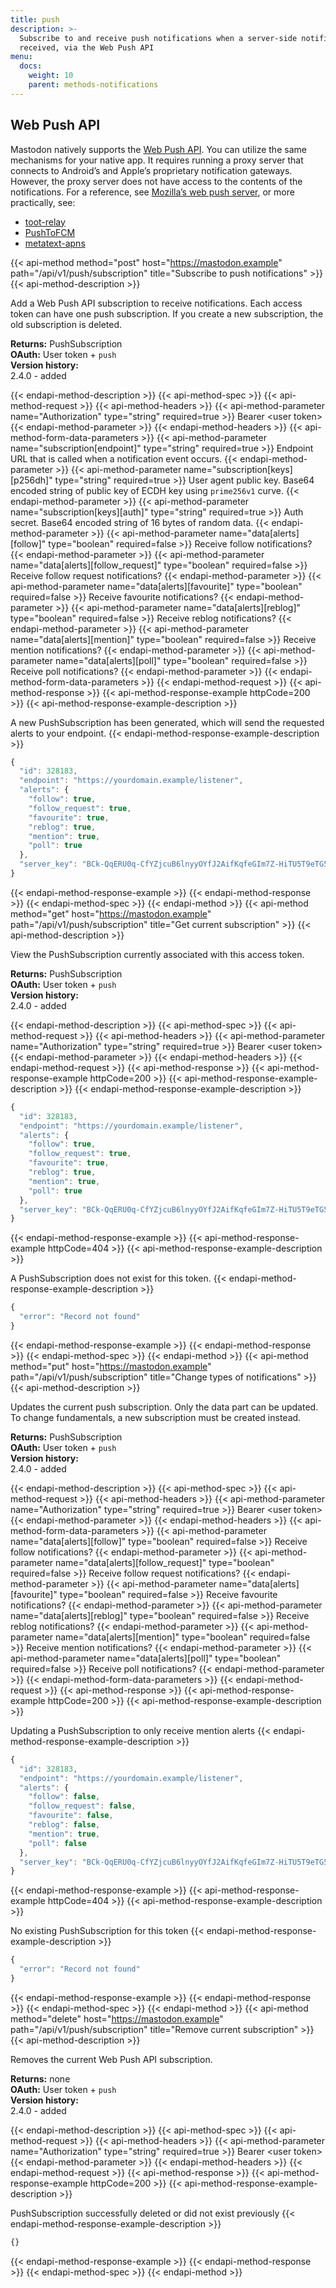 ```yaml
---
title: push
description: >-
  Subscribe to and receive push notifications when a server-side notification is
  received, via the Web Push API
menu:
  docs:
    weight: 10
    parent: methods-notifications
---
```


## Web Push API

Mastodon natively supports the [Web Push API](https://developer.mozilla.org/en-US/docs/Web/API/Push_API). You can utilize the same mechanisms for your native app. It requires running a proxy server that connects to Android’s and Apple’s proprietary notification gateways. However, the proxy server does not have access to the contents of the notifications. For a reference, see [Mozilla’s web push server](https://github.com/mozilla-services/autopush), or more practically, see:

* [toot-relay](https://github.com/DagAgren/toot-relay)
* [PushToFCM](https://github.com/tateisu/PushToFCM)
* [metatext-apns](https://github.com/metabolist/metatext-apns)

{{< api-method method="post" host="https://mastodon.example" path="/api/v1/push/subscription" title="Subscribe to push notifications" >}}
{{< api-method-description >}}

Add a Web Push API subscription to receive notifications. Each access token can have one push subscription. If you create a new subscription, the old subscription is deleted.

**Returns:** PushSubscription\
**OAuth:** User token + `push`\
**Version history:**\
2.4.0 - added

{{< endapi-method-description >}}
{{< api-method-spec >}}
{{< api-method-request >}}
{{< api-method-headers >}}
{{< api-method-parameter name="Authorization" type="string" required=true >}}
Bearer &lt;user token&gt;
{{< endapi-method-parameter >}}
{{< endapi-method-headers >}}
{{< api-method-form-data-parameters >}}
{{< api-method-parameter name="subscription\[endpoint\]" type="string" required=true >}}
Endpoint URL that is called when a notification event occurs.
{{< endapi-method-parameter >}}
{{< api-method-parameter name="subscription\[keys\]\[p256dh\]" type="string" required=true >}}
User agent public key. Base64 encoded string of public key of ECDH key using `prime256v1` curve.
{{< endapi-method-parameter >}}
{{< api-method-parameter name="subscription\[keys\]\[auth\]" type="string" required=true >}}
Auth secret. Base64 encoded string of 16 bytes of random data.
{{< endapi-method-parameter >}}
{{< api-method-parameter name="data\[alerts\]\[follow\]" type="boolean" required=false >}}
Receive follow notifications?
{{< endapi-method-parameter >}}
{{< api-method-parameter name="data\[alerts\]\[follow_request\]" type="boolean" required=false >}}
Receive follow request notifications?
{{< endapi-method-parameter >}}
{{< api-method-parameter name="data\[alerts\]\[favourite\]" type="boolean" required=false >}}
Receive favourite notifications?
{{< endapi-method-parameter >}}
{{< api-method-parameter name="data\[alerts\]\[reblog\]" type="boolean" required=false >}}
Receive reblog notifications?
{{< endapi-method-parameter >}}
{{< api-method-parameter name="data\[alerts\]\[mention\]" type="boolean" required=false >}}
Receive mention notifications?
{{< endapi-method-parameter >}}
{{< api-method-parameter name="data\[alerts\]\[poll\]" type="boolean" required=false >}}
Receive poll notifications?
{{< endapi-method-parameter >}}
{{< endapi-method-form-data-parameters >}}
{{< endapi-method-request >}}
{{< api-method-response >}}
{{< api-method-response-example httpCode=200 >}}
{{< api-method-response-example-description >}}

A new PushSubscription has been generated, which will send the requested alerts to your endpoint.
{{< endapi-method-response-example-description >}}


```javascript
{
  "id": 328183,
  "endpoint": "https://yourdomain.example/listener",
  "alerts": {
    "follow": true,
    "follow_request": true,
    "favourite": true,
    "reblog": true,
    "mention": true,
    "poll": true
  },
  "server_key": "BCk-QqERU0q-CfYZjcuB6lnyyOYfJ2AifKqfeGIm7Z-HiTU5T9eTG5GxVA0_OH5mMlI4UkkDTpaZwozy0TzdZ2M="
}
```
{{< endapi-method-response-example >}}
{{< endapi-method-response >}}
{{< endapi-method-spec >}}
{{< endapi-method >}}
{{< api-method method="get" host="https://mastodon.example" path="/api/v1/push/subscription" title="Get current subscription" >}}
{{< api-method-description >}}

View the PushSubscription currently associated with this access token.

**Returns:** PushSubscription\
**OAuth:** User token + `push`\
**Version history:**\
2.4.0 - added

{{< endapi-method-description >}}
{{< api-method-spec >}}
{{< api-method-request >}}
{{< api-method-headers >}}
{{< api-method-parameter name="Authorization" type="string" required=true >}}
Bearer &lt;user token&gt;
{{< endapi-method-parameter >}}
{{< endapi-method-headers >}}
{{< endapi-method-request >}}
{{< api-method-response >}}
{{< api-method-response-example httpCode=200 >}}
{{< api-method-response-example-description >}}
{{< endapi-method-response-example-description >}}


```javascript
{
  "id": 328183,
  "endpoint": "https://yourdomain.example/listener",
  "alerts": {
    "follow": true,
    "follow_request": true,
    "favourite": true,
    "reblog": true,
    "mention": true,
    "poll": true
  },
  "server_key": "BCk-QqERU0q-CfYZjcuB6lnyyOYfJ2AifKqfeGIm7Z-HiTU5T9eTG5GxVA0_OH5mMlI4UkkDTpaZwozy0TzdZ2M="
}
```
{{< endapi-method-response-example >}}
{{< api-method-response-example httpCode=404 >}}
{{< api-method-response-example-description >}}

A PushSubscription does not exist for this token.
{{< endapi-method-response-example-description >}}


```javascript
{
  "error": "Record not found"
}
```
{{< endapi-method-response-example >}}
{{< endapi-method-response >}}
{{< endapi-method-spec >}}
{{< endapi-method >}}
{{< api-method method="put" host="https://mastodon.example" path="/api/v1/push/subscription" title="Change types of notifications" >}}
{{< api-method-description >}}

Updates the current push subscription. Only the data part can be updated. To change fundamentals, a new subscription must be created instead.

**Returns:** PushSubscription\
**OAuth:** User token + `push`\
**Version history:**\
2.4.0 - added

{{< endapi-method-description >}}
{{< api-method-spec >}}
{{< api-method-request >}}
{{< api-method-headers >}}
{{< api-method-parameter name="Authorization" type="string" required=true >}}
Bearer &lt;user token&gt;
{{< endapi-method-parameter >}}
{{< endapi-method-headers >}}
{{< api-method-form-data-parameters >}}
{{< api-method-parameter name="data\[alerts\]\[follow\]" type="boolean" required=false >}}
Receive follow notifications?
{{< endapi-method-parameter >}}
{{< api-method-parameter name="data\[alerts\]\[follow_request\]" type="boolean" required=false >}}
Receive follow request notifications?
{{< endapi-method-parameter >}}
{{< api-method-parameter name="data\[alerts\]\[favourite\]" type="boolean" required=false >}}
Receive favourite notifications?
{{< endapi-method-parameter >}}
{{< api-method-parameter name="data\[alerts\]\[reblog\]" type="boolean" required=false >}}
Receive reblog notifications?
{{< endapi-method-parameter >}}
{{< api-method-parameter name="data\[alerts\]\[mention\]" type="boolean" required=false >}}
Receive mention notifications?
{{< endapi-method-parameter >}}
{{< api-method-parameter name="data\[alerts\]\[poll\]" type="boolean" required=false >}}
Receive poll notifications?
{{< endapi-method-parameter >}}
{{< endapi-method-form-data-parameters >}}
{{< endapi-method-request >}}
{{< api-method-response >}}
{{< api-method-response-example httpCode=200 >}}
{{< api-method-response-example-description >}}

Updating a PushSubscription to only receive mention alerts
{{< endapi-method-response-example-description >}}


```javascript
{
  "id": 328183,
  "endpoint": "https://yourdomain.example/listener",
  "alerts": {
    "follow": false,
    "follow_request": false,
    "favourite": false,
    "reblog": false,
    "mention": true,
    "poll": false
  },
  "server_key": "BCk-QqERU0q-CfYZjcuB6lnyyOYfJ2AifKqfeGIm7Z-HiTU5T9eTG5GxVA0_OH5mMlI4UkkDTpaZwozy0TzdZ2M="
}
```
{{< endapi-method-response-example >}}
{{< api-method-response-example httpCode=404 >}}
{{< api-method-response-example-description >}}

No existing PushSubscription for this token
{{< endapi-method-response-example-description >}}


```javascript
{
  "error": "Record not found"
}
```
{{< endapi-method-response-example >}}
{{< endapi-method-response >}}
{{< endapi-method-spec >}}
{{< endapi-method >}}
{{< api-method method="delete" host="https://mastodon.example" path="/api/v1/push/subscription" title="Remove current subscription" >}}
{{< api-method-description >}}

Removes the current Web Push API subscription.

**Returns:** none\
**OAuth:** User token + `push`\
**Version history:**\
2.4.0 - added

{{< endapi-method-description >}}
{{< api-method-spec >}}
{{< api-method-request >}}
{{< api-method-headers >}}
{{< api-method-parameter name="Authorization" type="string" required=true >}}
Bearer &lt;user token&gt;
{{< endapi-method-parameter >}}
{{< endapi-method-headers >}}
{{< endapi-method-request >}}
{{< api-method-response >}}
{{< api-method-response-example httpCode=200 >}}
{{< api-method-response-example-description >}}

PushSubscription successfully deleted or did not exist previously
{{< endapi-method-response-example-description >}}


```javascript
{}
```
{{< endapi-method-response-example >}}
{{< endapi-method-response >}}
{{< endapi-method-spec >}}
{{< endapi-method >}}


